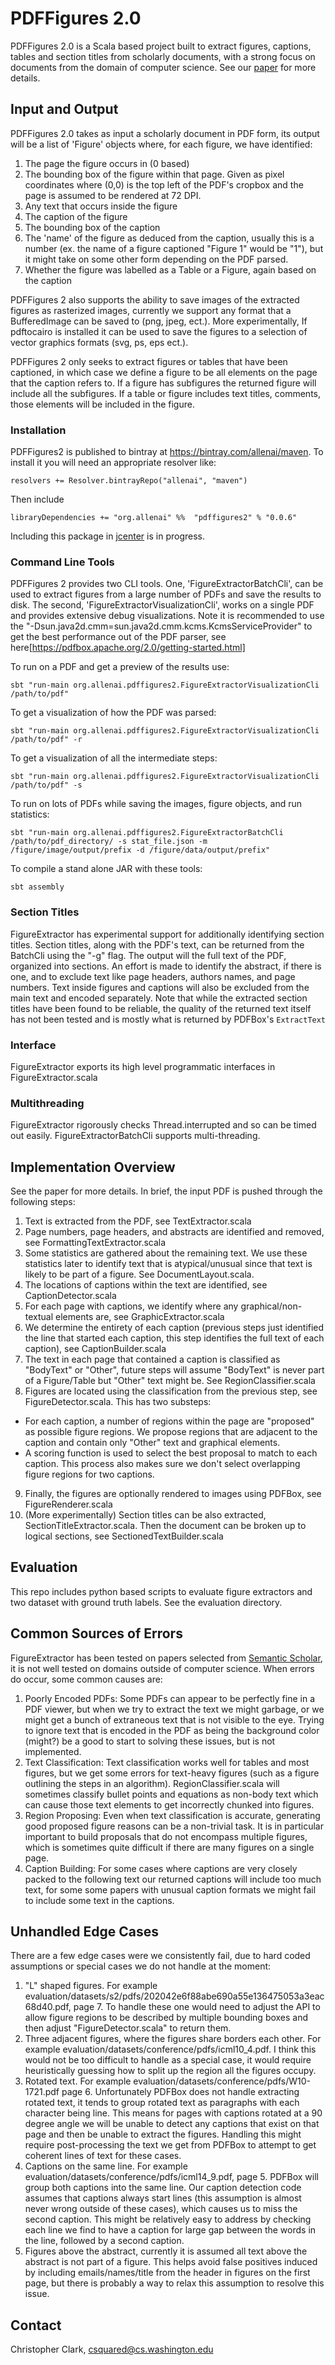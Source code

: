 # PDFFigures 2.0
PDFFigures 2.0 is a Scala based project built to extract figures, captions, tables and section titles from
scholarly documents, with a strong focus on documents from the domain of computer science.
See our [paper](http://ai2-website.s3.amazonaws.com/publications/pdf2.0.pdf) for more details.

## Input and Output
PDFFigures 2.0 takes as input a scholarly document in PDF form, its output will be a list of
'Figure' objects where, for each figure, we have identified:

1. The page the figure occurs in (0 based)
2. The bounding box of the figure within that page. Given as pixel coordinates where
(0,0) is the top left of the PDF's cropbox and the page is assumed to be rendered at 72 DPI.
3. Any text that occurs inside the figure
4. The caption of the figure
5. The bounding box of the caption
6. The 'name' of the figure as deduced from the caption, usually this is a number (ex. the name
of a figure captioned "Figure 1" would be "1"), but it might take on some other form
depending on the PDF parsed.
7. Whether the figure was labelled as a Table or a Figure, again based on the caption

PDFFigures 2 also supports the ability to save images of the extracted figures as rasterized images,
currently we support any format that a BufferedImage can be saved to (png, jpeg, ect.). More
experimentally, If pdftocairo is installed it can be used to save the figures to
a selection of vector graphics formats (svg, ps, eps ect.).

PDFFigures 2 only seeks to extract figures or tables that have been captioned, in which case
we define a figure to be all elements on the page that the caption refers to. If a figure has
subfigures the returned figure will include all the subfigures. If a table or figure includes text
titles, comments, those elements will be included in the figure.

### Installation
PDFFigures2 is published to bintray at https://bintray.com/allenai/maven. 
To install it you will need an appropriate resolver like:

`resolvers += Resolver.bintrayRepo("allenai", "maven")`

Then include

`libraryDependencies += "org.allenai" %%  "pdffigures2" % "0.0.6"`

Including this package in [jcenter](https://bintray.com/bintray/jcenter) is in progress.

### Command Line Tools
PDFFigures 2 provides two CLI tools. One, 'FigureExtractorBatchCli', can be used to extract figures
from a large number of PDFs and save the results to disk. The second, 'FigureExtractorVisualizationCli',
works on a single PDF and provides extensive debug visualizations. Note it is recommended to use the "-Dsun.java2d.cmm=sun.java2d.cmm.kcms.KcmsServiceProvider" to get the best performance out of the PDF parser, see here[https://pdfbox.apache.org/2.0/getting-started.html]

To run on a PDF and get a preview of the results use:

`sbt "run-main org.allenai.pdffigures2.FigureExtractorVisualizationCli /path/to/pdf"`

To get a visualization of how the PDF was parsed:

`sbt "run-main
org.allenai.pdffigures2.FigureExtractorVisualizationCli /path/to/pdf" -r`

To get a visualization of all the intermediate steps:

`sbt "run-main
org.allenai.pdffigures2.FigureExtractorVisualizationCli /path/to/pdf" -s`

To run on lots of PDFs while saving the images, figure objects, and run statistics:

`sbt "run-main
org.allenai.pdffigures2.FigureExtractorBatchCli /path/to/pdf_directory/
-s stat_file.json -m /figure/image/output/prefix -d /figure/data/output/prefix"`

To compile a stand alone JAR with these tools:

`sbt assembly`

### Section Titles
FigureExtractor has experimental support for additionally identifying section titles. Section
titles, along with the PDF's text, can be returned from the BatchCli using the "-g" flag.
The output will the full text of the PDF, organized into sections.
An effort is made to identify the abstract, if there is one, and to exclude
text like page headers, authors names, and page numbers.
Text inside figures and captions will also be excluded from the main
text and encoded separately.
Note that while the extracted section titles have been found to be reliable, the 
quality of the returned text
itself has not been tested and is mostly what is returned by PDFBox's `ExtractText`

### Interface
FigureExtractor exports its high level programmatic interfaces in FigureExtractor.scala

### Multithreading
FigureExtractor rigorously checks Thread.interrupted and so can be timed out easily.
FigureExtractorBatchCli supports multi-threading.

## Implementation Overview
See the paper for more details. In brief, the input PDF is pushed through the following steps:

1. Text is extracted from the PDF, see TextExtractor.scala
2. Page numbers, page headers, and abstracts are identified and removed, see
FormattingTextExtractor.scala
3. Some statistics are gathered about the remaining text. We use these
statistics later to identify text that is atypical/unusual since that text is likely to be part
of a figure. See DocumentLayout.scala.
4. The locations of captions within the text are identified, see CaptionDetector.scala
5. For each page with captions, we identify where any graphical/non-textual elements are, see
GraphicExtractor.scala
6. We determine the entirety of each caption (previous steps just identified the line that
started each caption, this step identifies the full text of each caption), see CaptionBuilder.scala
7. The text in each page that contained a caption is classified as "BodyText" or "Other", future
 steps will assume "BodyText" is never part of a Figure/Table but "Other" text might be. See
 RegionClassifier.scala
8. Figures are located using the classification from the previous step, see
FigureDetector.scala. This has two substeps:
  * For each caption, a number of regions within the page are "proposed" as possible figure
regions. We propose regions that are adjacent to the caption and contain only "Other" text and
graphical
elements.
  * A scoring function is used to select the best proposal to match to each caption. This process
   also makes sure we don't select overlapping figure regions for two captions.
9. Finally, the figures are optionally rendered to images using PDFBox, see FigureRenderer.scala
10. (More experimentally) Section titles can be also extracted, SectionTitleExtractor.scala.
Then the document can be broken up to logical sections, see SectionedTextBuilder.scala

## Evaluation
This repo includes python based scripts to evaluate figure extractors and two
dataset with ground truth labels. See the evaluation directory.

## Common Sources of Errors
FigureExtractor has been tested on papers selected from [Semantic Scholar](www.semanticscholar.com),
it is not well tested on domains outside of computer science. When errors
do occur, some common causes are:

1. Poorly Encoded PDFs: Some PDFs can appear to be perfectly fine in a PDF viewer, but when we try
to extract the text we might garbage, or we might get a bunch of extraneous text that is not
visible to the eye. Trying to ignore text that is encoded in the PDF as being the background
color (might?) be a good to start to solving these issues, but is not implemented.
2. Text Classification: Text classification works well for tables and most figures, but we get
some errors for text-heavy figures (such as a figure outlining the steps in an algorithm).
RegionClassifier.scala will sometimes classify bullet points and equations as
non-body text which can cause those text elements to get incorrectly chunked into figures.
3. Region Proposing: Even when text classification is accurate, generating good proposed figure
reasons can be a non-trivial task. It is in particular important to build proposals that do not
encompass multiple figures, which is sometimes quite difficult if there are many figures on a
single page.
4. Caption Building: For some cases where captions are very closely packed to the following text
our returned captions will include too much text, for some some papers with unusual
caption formats we might fail to include some text in the captions.


## Unhandled Edge Cases
There are a few edge cases were we consistently fail, due to hard coded assumptions or special
cases we do not handle at the moment:

1. "L" shaped figures. For example
evaluation/datasets/s2/pdfs/202042e6f88abe690a55e136475053a3eac68d40.pdf, page 7. To handle these
one would need to adjust the API to allow figure regions to be described by multiple bounding
boxes and then adjust "FigureDetector.scala" to return them.
2. Three adjacent figures, where the figures share borders each other. For example
evaluation/datasets/conference/pdfs/icml10_4.pdf. I think this would not be too difficult to
handle as a special case, it would require heuristically guessing how to split up
the region all the figures occupy.
3. Rotated text. For example evaluation/datasets/conference/pdfs/W10-1721.pdf page 6.
Unfortunately PDFBox does not handle extracting rotated text, it tends to
group rotated text as paragraphs with each character being line. This means for pages
with captions rotated at a 90 degree angle we will be unable to detect any captions that exist on
that page and then be unable to extract the figures. Handling this might require post-processing the
text we get from PDFBox to attempt to get coherent lines of text for these cases.
4. Captions on the same line. For example evaluation/datasets/conference/pdfs/icml14_9.pdf, page 5.
PDFBox will group both captions into the same line. Our caption detection code assumes that
captions always start lines (this assumption is almost never wrong outside
of these cases), which causes us to miss the second caption. This might be relatively
easy to address by checking each line we find to have a caption for large gap between the words
in the line, followed by a second caption.
5. Figures above the abstract, currently it is assumed all text above the abstract 
is not part of a figure. This helps avoid false positives induced by including emails/names/title 
from the header in figures on the first page, but there is probably a way to
relax this assumption to resolve this issue.



## Contact
Christopher Clark, csquared@cs.washington.edu